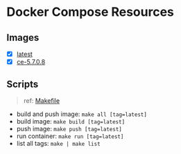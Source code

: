 # Docker Compose Resources

## Images

- [x] [latest](./latest/Dockerfile)
- [x] [ce-5.7.0.8](./ce-5.7.0.8/Dockerfile)

## Scripts

>ref: [Makefile](./Makefile)

- build and push image: `make all [tag=latest]`
- build image: `make build [tag=latest]`
- push image: `make push [tag=latest]`
- run container: `make run [tag=latest]`
- list all tags: `make | make list`
